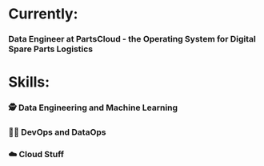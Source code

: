 # Currently:

### Data Engineer at PartsCloud - the Operating System for Digital Spare Parts Logistics



# Skills:

### :detective: Data Engineering and Machine Learning

### :technologist: DevOps and DataOps

### :cloud: Cloud Stuff
